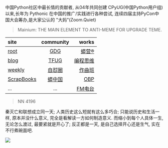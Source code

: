 中国Python社区中最长情的贡献者, 从04年共同创建 CPyUG(中国Python用户组)以来,长年为 Pythonic 在中国的推广/实践进行各种尝试, 连续四届主持PyCon中国大会筹办,是大家公认的 "大妈"(Zoom.Quiet)

> Mainium: THE MAIN ELEMENT TO ANTI-MEME FOR UPGRADE TEME.

| site | community | works |
| :-----| :----: | ----: |
| [root](http://zoomquiet.io/) | [GDG](https://blog.zhgdg.org/) | [蟒营®](https://doc.101.camp/) |
| [blog](https://blog.zoomquiet.io/pages/zoomquiet.html) | [TFUG](http://zh.tfug.world/) | [编程思维](https://py.101.camp/) |
| [weekly](http://weekly.pychina.org/) | [自怼圈](https://du.101.camp/) | [作曲班](https://mu.101.camp/) |
| [ScrapBooks](https://zoomquiet.io/collection.html) | [蟒中国](https://pychina.org/) | [OBP](https://zoomquiet.io/obp/index.html) |
| ... | ... | [FM电台](https://fm.101.camp/) |


> NN 4196

秦灭亡和联想成立同一天;
人类历史这么短就有这么多巧合;
只能说历史和生活一样,
原本并没什么意义,
完全是看解读一方如何制造意义.
而缩小到每个人具体一生,
无论怎么渡过,
最要紧就是开心了;
反正都是一天,
是自己选择开心还是生气,
实在不行煮碗面吧.


![](http://ydlj.zoomquiet.top/ipic/2020-11-13-zq42-today-card-2011.014.jpeg)

